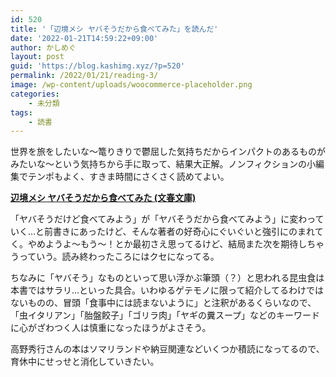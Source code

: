 ```yaml
---
id: 520
title: '「辺境メシ ヤバそうだから食べてみた」を読んだ'
date: '2022-01-21T14:59:22+09:00'
author: かしめぐ
layout: post
guid: 'https://blog.kashimg.xyz/?p=520'
permalink: /2022/01/21/reading-3/
image: /wp-content/uploads/woocommerce-placeholder.png
categories:
    - 未分類
tags:
    - 読書
---
```


世界を旅をしたいな〜篭りきりで鬱屈した気持ちだからインパクトのあるものがみたいな〜という気持ちから手に取って、結果大正解。ノンフィクションの小編集でテンポもよく、すきま時間にさくさく読めてよい。

**[辺境メシ ヤバそうだから食べてみた (文春文庫) ](https://www.amazon.co.jp/dp/B08MTY6VFR/)**

「ヤバそうだけど食べてみよう」が「ヤバそうだから食べてみよう」に変わっていく…と前書きにあったけど、そんな著者の好奇心にぐいぐいと強引にのまれてく。やめようよ〜もう〜！とか最初さえ思ってるけど、結局また次を期待しちゃうっていう。読み終わったころにはクセになってる。

ちなみに「ヤバそう」なものといって思い浮かぶ筆頭（？）と思われる昆虫食は本書ではサラリ…といった具合。いわゆるゲテモノに限って紹介してるわけではないものの、冒頭「食事中には読まないように」と注釈があるくらいなので、「虫イタリアン」「胎盤餃子」「ゴリラ肉」「ヤギの糞スープ」などのキーワードに心がざわつく人は慎重になったほうがよさそう。

高野秀行さんの本はソマリランドや納豆関連などいくつか積読になってるので、育休中にせっせと消化していきたい。